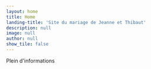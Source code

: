 ```yaml
---
layout: home
title: Home
landing-title: 'Site du mariage de Jeanne et Thibaut'
description: null
image: null
author: null
show_tile: false
---
```


Plein d'informations

